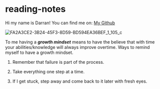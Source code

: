 # reading-notes

Hi my name is Darran! You can find me on: [My Github](https://darranholmes74.github.io/reading-notes)

![FA2A3CE2-3B24-45F3-8D59-BD594EA36BEF_1_105_c](https://user-images.githubusercontent.com/120355254/207199818-9a618d30-60e9-46ec-845b-63ab8aadd01f.jpeg)

To me having a ***growth mindset*** means to have the believe that with time your abilities/knowledge will always improve overtime.
Ways to remind myself to have a growth mindset.

1. Remember that failure is part of the process.

2. Take everything one step at a time.

3. If I get stuck, step away and come back to it later with fresh eyes.


